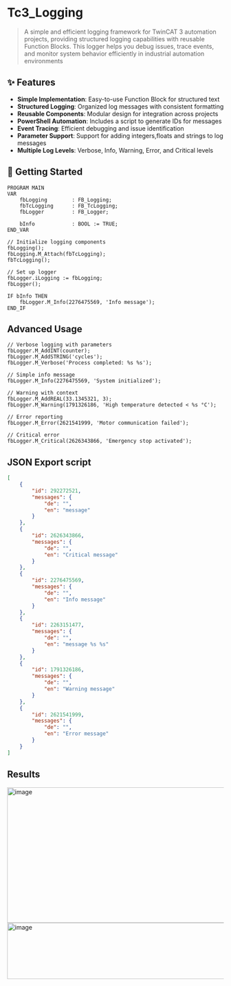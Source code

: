 # Tc3_Logging

> A simple and efficient logging framework for TwinCAT 3 automation projects,
> providing structured logging capabilities with reusable Function Blocks.
> This logger helps you debug issues, trace events, and monitor system behavior efficiently in industrial automation environments

## ✨ Features

- **Simple Implementation**: Easy-to-use Function Block for structured text
- **Structured Logging**: Organized log messages with consistent formatting
- **Reusable Components**: Modular design for integration across projects
- **PowerShell Automation**: Includes a script to generate IDs for messages
- **Event Tracing**: Efficient debugging and issue identification
- **Parameter Support**: Support for adding integers,floats and strings to log messages
- **Multiple Log Levels**: Verbose, Info, Warning, Error, and Critical levels

## 🚀 Getting Started

```iecst
PROGRAM MAIN
VAR
    fbLogging        : FB_Logging;
    fbTcLogging      : FB_TcLogging;
    fbLogger         : FB_Logger;
    
    bInfo            : BOOL := TRUE;
END_VAR

// Initialize logging components
fbLogging();
fbLogging.M_Attach(fbTcLogging);
fbTcLogging();

// Set up logger
fbLogger.iLogging := fbLogging;
fbLogger();

IF bInfo THEN
    fbLogger.M_Info(2276475569, 'Info message');
END_IF
```

## Advanced Usage

```iecst
// Verbose logging with parameters
fbLogger.M_AddINT(counter);
fbLogger.M_AddSTRING('cycles');
fbLogger.M_Verbose('Process completed: %s %s');

// Simple info message
fbLogger.M_Info(2276475569, 'System initialized');

// Warning with context
fbLogger.M_AddREAL(33.1345321, 3);
fbLogger.M_Warning(1791326186, 'High temperature detected < %s °C');

// Error reporting
fbLogger.M_Error(2621541999, 'Motor communication failed');

// Critical error
fbLogger.M_Critical(2626343866, 'Emergency stop activated');
```
## JSON Export script

```json
[
    {
        "id": 292272521,
        "messages": {
            "de": "",
            "en": "message"
        }
    },
    {
        "id": 2626343866,
        "messages": {
            "de": "",
            "en": "Critical message"
        }
    },
    {
        "id": 2276475569,
        "messages": {
            "de": "",
            "en": "Info message"
        }
    },
    {
        "id": 2263151477,
        "messages": {
            "de": "",
            "en": "message %s %s"
        }
    },
    {
        "id": 1791326186,
        "messages": {
            "de": "",
            "en": "Warning message"
        }
    },
    {
        "id": 2621541999,
        "messages": {
            "de": "",
            "en": "Error message"
        }
    }
]
```
## Results

<img width="768" height="315" alt="image" src="https://github.com/user-attachments/assets/b2c84339-6437-416f-bf1d-d2c682075724" />
<img width="696" height="131" alt="image" src="https://github.com/user-attachments/assets/90faf7e9-4f03-4702-97f4-84518e524544" />




